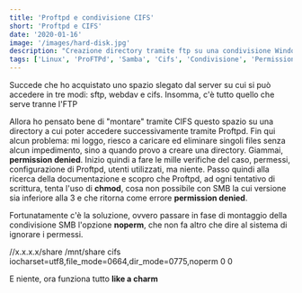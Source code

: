 ```yaml
---
title: 'Proftpd e condivisione CIFS'
short: 'Proftpd e CIFS'
date: '2020-01-16'
image: '/images/hard-disk.jpg'
description: "Creazione directory tramite ftp su una condivisione Windows e permesso negato" 
tags: ['Linux', 'ProFTPd', 'Samba', 'Cifs', 'Condivisione', 'Permission Denied', 'chmod']
---
```

Succede che ho acquistato uno spazio slegato dal server su cui si può accedere in tre modi: sftp, webdav e cifs.
Insomma, c'è tutto quello che serve tranne l'FTP

Allora ho pensato bene di "montare" tramite CIFS questo spazio su una directory a cui poter accedere successivamente tramite Proftpd.
Fin qui alcun problema: mi loggo, riesco a caricare ed eliminare singoli files senza alcun impedimento, sino a quando provo a creare una directory. Giammai, **permission denied**.
Inizio quindi a fare le mille verifiche del caso, permessi, configurazione di Proftpd, utenti utilizzati, ma niente.
Passo quindi alla ricerca della documentazione e scopro che Proftpd, ad ogni tentativo di scrittura, tenta l'uso di **chmod**, cosa non possibile con SMB la cui versione sia inferiore alla 3 e che ritorna come errore **permission denied**.

Fortunatamente c'è la soluzione, ovvero passare in fase di montaggio della condivisione SMB l'opzione **noperm**, che non fa altro che dire al sistema di ignorare i permessi.

//x.x.x.x/share /mnt/share cifs iocharset=utf8,file_mode=0664,dir_mode=0775,noperm 0 0

E niente, ora funziona tutto **like a charm**
